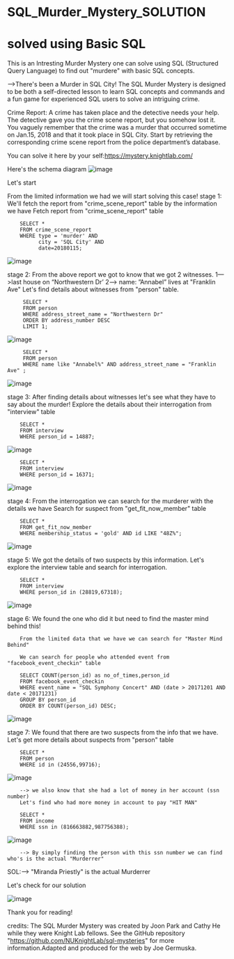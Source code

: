 # SQL_Murder_Mystery_SOLUTION
# solved using Basic SQL

This is an Intresting Murder Mystery one can solve using SQL (Structured Query Language) to find out "murdere" with basic SQL concepts.

-->There's been a Murder in SQL City! The SQL Murder Mystery is designed to be both a self-directed lesson to learn SQL concepts and commands and a fun game for experienced SQL users to solve an intriguing crime.

Crime Report: A crime has taken place and the detective needs your help. The detective gave you the crime scene report, but you somehow lost it. You vaguely remember that the crime was a ​murder​ that occurred sometime on ​Jan.15, 2018​ and that it took place in ​SQL City​. Start by retrieving the corresponding crime scene report from the police department’s database.

You can solve it here by your self:https://mystery.knightlab.com/


Here's the schema diagram
![image](https://github.com/Rithish27/SQL_Murder_Mystery_SOL/assets/91436355/19f3a66f-d87e-476b-8c43-2fcfc9a40f25)

Let's start

From the limited information we had we will start solving this case!
stage 1: We'll fetch the report from "crime_scene_report" table by the information we have
        Fetch report from "crime_scene_report" table
        
        SELECT *
        FROM crime_scene_report
        WHERE type = 'murder' AND 
              city = 'SQL City' AND 
              date=20180115;


![image](https://github.com/Rithish27/SQL_Murder_Mystery_SOL/assets/91436355/e888f655-7456-41cc-ba7c-3429b1778f57)

stage 2: From the above report we got to know that we got 2 witnesses.
         1—>last house on “Northwestern Dr’
         2—> name: ”Annabel” lives at "Franklin Ave"
         Let's find details about witnesses from "person" table.
         
         SELECT *
         FROM person
         WHERE address_street_name = "Northwestern Dr"
         ORDER BY address_number DESC
         LIMIT 1;

![image](https://github.com/Rithish27/SQL_Murder_Mystery_SOL/assets/91436355/bf387121-aebe-41f7-9049-6667842792e7)

         SELECT *
         FROM person
         WHERE name like "Annabel%" AND address_street_name = "Franklin Ave" ;

![image](https://github.com/Rithish27/SQL_Murder_Mystery_SOL/assets/91436355/8111b961-7e27-4f55-9b71-24854092e1a7)


stage 3: After finding details about witnesses let's see what they have to say about the murder!
        Explore the details about their interrogation from "interview" table
        
        SELECT *
        FROM interview
        WHERE person_id = 14887;

![image](https://github.com/Rithish27/SQL_Murder_Mystery_SOL/assets/91436355/29090e9f-5f97-45dd-a8b6-2df0fa7510a1)

        SELECT *
        FROM interview
        WHERE person_id = 16371;

![image](https://github.com/Rithish27/SQL_Murder_Mystery_SOL/assets/91436355/88908af7-21e2-41cd-924a-6240c863a4f9)

stage 4: From the interrogation we can search for the murderer with the details we have
        Search for suspect from "get_fit_now_member" table
        
        SELECT *
        FROM get_fit_now_member
        WHERE membership_status = 'gold' AND id LIKE "48Z%";


![image](https://github.com/Rithish27/SQL_Murder_Mystery_SOL/assets/91436355/3d345309-0b39-4be9-a947-4103eddb0dc4)

stage 5: We got the details of two suspects by this information.
        Let's explore the interview table and search for interrogation.
        
        SELECT *
        FROM interview
        WHERE person_id in (28819,67318);

![image](https://github.com/Rithish27/SQL_Murder_Mystery_SOL/assets/91436355/7c46f658-b4fb-4be3-a8bb-e7c3529c5e1f)

stage 6: We found the one who did it but need to find the master mind behind this!

        From the limited data that we have we can search for "Master Mind Behind"

        We can search for people who attended event from "facebook_event_checkin" table

        SELECT COUNT(person_id) as no_of_times,person_id
        FROM facebook_event_checkin
        WHERE event_name = "SQL Symphony Concert" AND (date > 20171201 AND date < 20171231)
        GROUP BY person_id
        ORDER BY COUNT(person_id) DESC;

![image](https://github.com/Rithish27/SQL_Murder_Mystery_SOL/assets/91436355/c57c6d92-cfaf-47d9-86f5-c33acf9ac345)

stage 7: We found that there are two suspects from the info that we have.
        Let's get more details about suspects from "person" table
        
        SELECT *
        FROM person
        WHERE id in (24556,99716);
        
![image](https://github.com/Rithish27/SQL_Murder_Mystery_SOL/assets/91436355/dc7a4487-c5a1-4be6-a06f-434621ce3d81)

        --> we also know that she had a lot of money in her account (ssn number)
        Let's find who had more money in account to pay "HIT MAN"
        
        SELECT *
        FROM income
        WHERE ssn in (816663882,987756388);

![image](https://github.com/Rithish27/SQL_Murder_Mystery_SOL/assets/91436355/ff392709-3186-4b43-a22b-5190d890de3f)

        --> By simply finding the person with this ssn number we can find who's is the actual "Murderrer"


SOL:--> "Miranda Priestly" is the actual Murderrer

Let's check for our solution

![image](https://github.com/Rithish27/SQL_Murder_Mystery_SOL/assets/91436355/d978dd96-e2ce-4fd8-a7bb-79c9e436881e)


Thank you for reading!


credits:
The SQL Murder Mystery was created by Joon Park and Cathy He while they were Knight Lab fellows. See the GitHub repository "https://github.com/NUKnightLab/sql-mysteries" for more information.Adapted and produced for the web by Joe Germuska.








         

         



        


          
